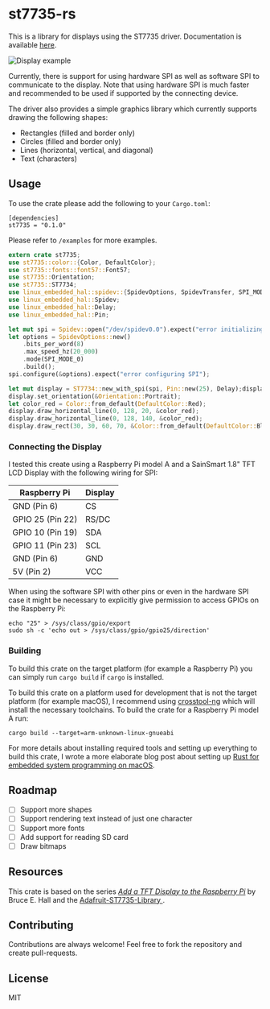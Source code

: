 # st7735-rs

This is a library for displays using the ST7735 driver. Documentation is available [here](https://docs.rs/st7735).

![Display example](example.JPG)

Currently, there is support for using hardware SPI as well as software SPI to
communicate to the display. Note that using hardware SPI is much faster and
recommended to be used if supported by the connecting device.

The driver also provides a simple graphics library which currently supports drawing the
following shapes:
* Rectangles (filled and border only)
* Circles (filled and border only)
* Lines (horizontal, vertical, and diagonal)
* Text (characters)

## Usage

To use the crate please add the following to your `Cargo.toml`:

```
[dependencies]
st7735 = "0.1.0"
```

Please refer to `/examples` for more examples.

```rust
extern crate st7735;
use st7735::color::{Color, DefaultColor};
use st7735::fonts::font57::Font57;
use st7735::Orientation;
use st7735::ST7734;
use linux_embedded_hal::spidev::{SpidevOptions, SpidevTransfer, SPI_MODE_0};
use linux_embedded_hal::Spidev;
use linux_embedded_hal::Delay;
use linux_embedded_hal::Pin;

let mut spi = Spidev::open("/dev/spidev0.0").expect("error initializing SPI");
let options = SpidevOptions::new()
    .bits_per_word(8)
    .max_speed_hz(20_000)
    .mode(SPI_MODE_0)
    .build();
spi.configure(&options).expect("error configuring SPI");

let mut display = ST7734::new_with_spi(spi, Pin::new(25), Delay);display.clear_screen();
display.set_orientation(&Orientation::Portrait);
let color_red = Color::from_default(DefaultColor::Red);
display.draw_horizontal_line(0, 128, 20, &color_red);
display.draw_horizontal_line(0, 128, 140, &color_red);
display.draw_rect(30, 30, 60, 70, &Color::from_default(DefaultColor::Blue));
```

### Connecting the Display

I tested this create using a Raspberry Pi model A and a SainSmart 1.8" TFT LCD Display with the following wiring for SPI:

| Raspberry Pi      | Display |
| ----------------- | ------- |
| GND (Pin 6)       | CS      |
| GPIO 25 (Pin 22)  | RS/DC   |
| GPIO 10 (Pin 19)  | SDA     |
| GPIO 11 (Pin 23)  | SCL     |
| GND (Pin 6)       | GND     |
| 5V  (Pin 2)       | VCC     |

When using the software SPI with other pins or even in the hardware SPI case it might be necessary to explicitly
give permission to access GPIOs on the Raspberry Pi:

```
echo "25" > /sys/class/gpio/export
sudo sh -c 'echo out > /sys/class/gpio/gpio25/direction'
```

### Building

To build this crate on the target platform (for example a Raspberry Pi) you can simply run `cargo build` if `cargo` is installed.

To build this crate on a platform used for development that is not the target platform (for example macOS), I recommend
using [crosstool-ng](https://github.com/crosstool-ng/crosstool-ng) which will install the necessary toolchains. To build
the crate for a Raspberry Pi model A run:

```
cargo build --target=arm-unknown-linux-gnueabi
```

For more details about installing required tools and setting up everything to build this crate, I wrote a more elaborate blog post about setting up
[Rust for embedded system programming on macOS](https://scholtzan.net/blog/embedded-system-programming-with-rust-on-macos/).

## Roadmap

- [ ] Support more shapes
- [ ] Support rendering text instead of just one character
- [ ] Support more fonts
- [ ] Add support for reading SD card
- [ ] Draw bitmaps

## Resources

This crate is based on the series [_Add a TFT Display to the Raspberry Pi_](http://w8bh.net/pi/TFT1.pdf]) by Bruce E. Hall and the [Adafruit-ST7735-Library
](https://github.com/adafruit/Adafruit-ST7735-Library).

## Contributing

Contributions are always welcome! Feel free to fork the repository and create pull-requests.

## License

MIT